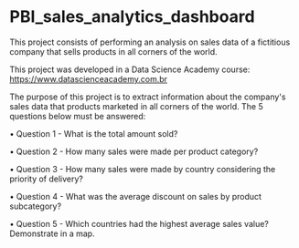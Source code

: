 # PBI_sales_analytics_dashboard

This project consists of performing an analysis on sales data of a fictitious company that sells products in all corners of the world.

This project was developed in a Data Science Academy course: https://www.datascienceacademy.com.br

The purpose of this project is to extract information about the company's sales data that products marketed in all corners of the world. The 5 questions below must be answered: 

• Question 1 - What is the total amount sold?

• Question 2 - How many sales were made per product category?

• Question 3 - How many sales were made by country considering the priority of delivery?

• Question 4 - What was the average discount on sales by product subcategory?

• Question 5 - Which countries had the highest average sales value? Demonstrate in a map.
